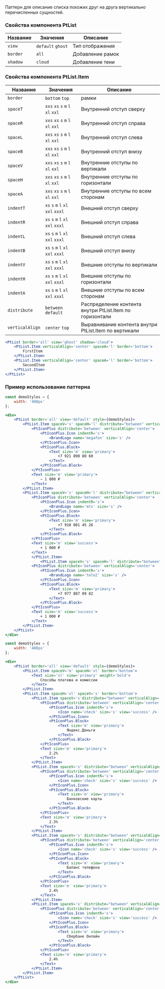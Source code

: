 Паттерн для описание списка похожих друг на друга вертикально перечисленных сущностей.

### Свойства компонента PtList

| Название | Значения | Описание |
| -------- | -------- | -------- |
| `view` | `default` `ghost` | Тип отображения |
| `border` | `all` | Добавление рамок |
| `shadow` | `cloud` | Добавление тени |

### Свойства компонента PtList.Item

| Название | Значения | Описание |
| -------- | -------- | -------- |
| `border` | `bottom` `top` | рамки |
| `spaceT` | `xxs` `xs` `s` `m` `l` `xl` `xxl` | Внутренний отступ сверху |
| `spaceR` | `xxs` `xs` `s` `m` `l` `xl` `xxl` | Внутренний отступ справа |
| `spaceL` | `xxs` `xs` `s` `m` `l` `xl` `xxl` | Внутренний отступ слева |
| `spaceB` | `xxs` `xs` `s` `m` `l` `xl` `xxl` | Внутренний отступ внизу |
| `spaceV` | `xxs` `xs` `s` `m` `l` `xl` `xxl` | Внутренние отступы по вертикали |
| `spaceH` | `xxs` `xs` `s` `m` `l` `xl` `xxl` | Внутренние отступы по горизонтали |
| `spaceA` | `xxs` `xs` `s` `m` `l` `xl` `xxl` | Внутренние отступы по всем сторонам |
| `indentT` | `xs` `s` `m` `l` `xl` `xxl` `xxxl` | Внешний отступ сверху |
| `indentR` | `xs` `s` `m` `l` `xl` `xxl` `xxxl` | Внешний отступ справа |
| `indentL` | `xs` `s` `m` `l` `xl` `xxl` `xxxl` | Внешний отступ слева |
| `indentB` | `xs` `s` `m` `l` `xl` `xxl` `xxxl` | Внешний отступ внизу |
| `indentV` | `xs` `s` `m` `l` `xl` `xxl` `xxxl` | Внешние отступы по вертикали |
| `indentH` | `xs` `s` `m` `l` `xl` `xxl` `xxxl` | Внешние отступы по горизонтали |
| `indentA` | `xs` `s` `m` `l` `xl` `xxl` `xxxl` | Внешние отступы по всем сторонам |
| `distribute` | `between` `default` | Распределение контента внутри PtList.Item по горизонтали |
| `verticalAlign` | `center` `top` | Выравнивание контента внутри PtList.Item по вертикали |

```jsx
<PtList border='all' view='ghost' shadow='cloud'>
	<PtList.Item verticalAlign='center' spaceA='l' border='bottom'>
		FirstItem
	</PtList.Item>
	<PtList.Item verticalAlign='center' spaceA='l' border='bottom'>
		SecondItem
	</PtList.Item>
</PtList>
```

### Пример использование паттерна

```jsx
const demoStyles = {
	width: '480px'
};

<div>
	<PtList border='all' view='default' style={demoStyles}>
		<PtList.Item spaceV='s' spaceH='l' distribute="between" verticalAlign='center' border='bottom'>
			<PtIconPlus distribute='between' verticalAlign='center'>
				<PtIconPlus.Icon indentR='s'>
					<BrandLogo name='megafon' size='s' />
				</PtIconPlus.Icon>
				<PtIconPlus.Block>
					<Text size='m' view='primary'>
						+7 921 890 80 60
					</Text>
				</PtIconPlus.Block>
			</PtIconPlus>
			<Text size='m' view='primary'>
				− 1 000 ₽
			</Text>
		</PtList.Item>
		<PtList.Item spaceV='s' spaceH='l' distribute="between" verticalAlign='center' border='bottom'>
			<PtIconPlus distribute='between' verticalAlign='center'>
				<PtIconPlus.Icon indentR='s'>
					<BrandLogo name='mts' size='s' />
				</PtIconPlus.Icon>
				<PtIconPlus.Block>
					<Text size='m' view='primary'>
						+7 910 081 45 26
					</Text>
				</PtIconPlus.Block>
			</PtIconPlus>
			<Text size='m' view='success'>
				+ 1 000 ₽
			</Text>
			</PtList.Item>
				<PtList.Item spaceV='s' spaceH='l' distribute="between" verticalAlign='center' border='bottom'>
			<PtIconPlus distribute='between' verticalAlign='center'>
				<PtIconPlus.Icon indentR='s'>
					<BrandLogo name='tele2' size='s' />
				</PtIconPlus.Icon>
				<PtIconPlus.Block>
					<Text size='m' view='primary'>
						+7 977 887 09 82
					</Text>
				</PtIconPlus.Block>
			</PtIconPlus>
			<Text size='m' view='success'>
				+ 1 000 ₽
			</Text>
		</PtList.Item>
	</PtList>
</div>
```

```jsx
const demoStyles = {
	width: '480px'
};

<div>
	<PtList border='all' view='default' style={demoStyles}>
		<PtList.Item spaceV='m' spaceH='xl' border='bottom'>
			<Text size='xl' view='primary' weight='bold'>
				Способы платежа и комиссии
			</Text>
		</PtList.Item>
		<PtList.Item spaceH='xl' spaceV='s' border='bottom'>
			<PtList.Item spaceV='s'distribute="between" verticalAlign='center' border='bottom'>
				<PtIconPlus distribute='between' verticalAlign='center'>
					<PtIconPlus.Icon indentR='s'>
						<Icon name='check' size='s' view='success' />
					</PtIconPlus.Icon>
					<PtIconPlus.Block>
						<Text size='m' view='primary'>
							Яндекс.Деньги
						</Text>
					</PtIconPlus.Block>
				</PtIconPlus>
				<Text size='m' view='primary'>
					2.2%
				</Text>
			</PtList.Item>
			<PtList.Item spaceV='s' distribute="between" verticalAlign='center' border='bottom'>
				<PtIconPlus distribute='between' verticalAlign='center'>
					<PtIconPlus.Icon indentR='s'>
						<Icon name='check' size='s' view='success' />
					</PtIconPlus.Icon>
					<PtIconPlus.Block>
						<Text size='m' view='primary'>
							Банковские карты
						</Text>
					</PtIconPlus.Block>
				</PtIconPlus>
				<Text size='m' view='primary'>
					2.3%
				</Text>
			</PtList.Item>
			<PtList.Item spaceV='s' distribute="between" verticalAlign='center' border='bottom'>
				<PtIconPlus distribute='between' verticalAlign='center'>
					<PtIconPlus.Icon indentR='s'>
						<Icon name='check' size='s' view='success' />
					</PtIconPlus.Icon>
					<PtIconPlus.Block>
						<Text size='m' view='primary'>
							Баланс телефона
						</Text>
					</PtIconPlus.Block>
				</PtIconPlus>
				<Text size='m' view='primary'>
					2.4%
				</Text>
			</PtList.Item>
			<PtList.Item spaceV='s' distribute="between" verticalAlign='center' border='bottom'>
				<PtIconPlus distribute='between' verticalAlign='center'>
					<PtIconPlus.Icon indentR='s'>
						<Icon name='check' size='s' view='success' />
					</PtIconPlus.Icon>
					<PtIconPlus.Block>
						<Text size='m' view='primary'>
							Сбербанк Онлайн
						</Text>
					</PtIconPlus.Block>
				</PtIconPlus>
				<Text size='m' view='primary'>
					2.4%
				</Text>
			</PtList.Item>
		</PtList.Item>
	</PtList>
</div>
```
